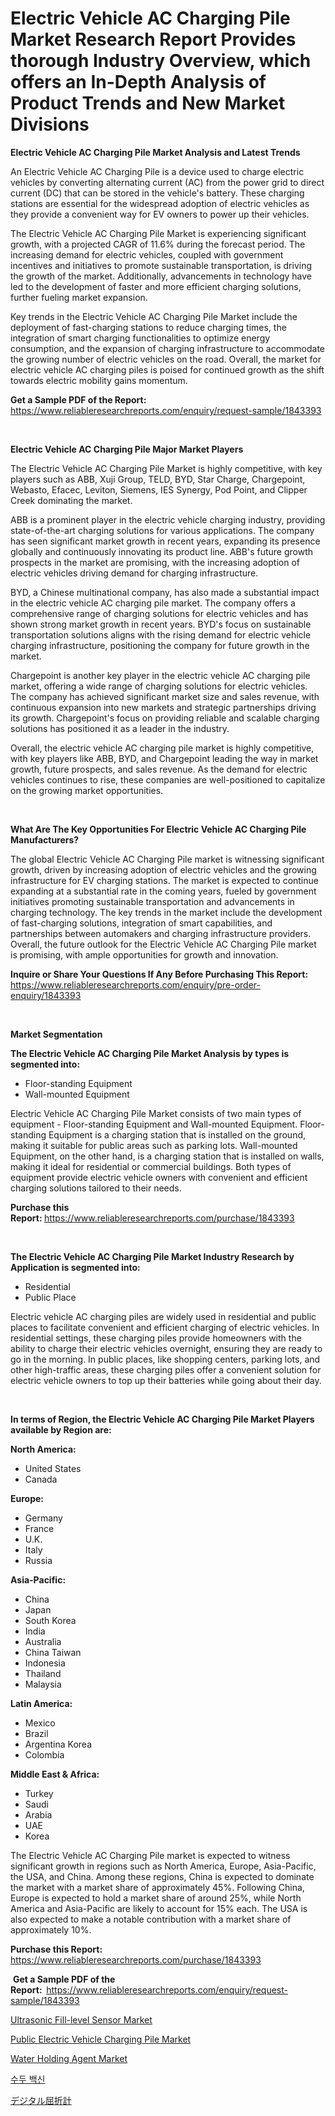 <p><h1>Electric Vehicle AC Charging Pile Market Research Report Provides thorough Industry Overview, which offers an In-Depth Analysis of Product Trends and New Market Divisions</h1></p><p><strong>Electric Vehicle AC Charging Pile Market Analysis and Latest Trends</strong></p>
<p><p>An Electric Vehicle AC Charging Pile is a device used to charge electric vehicles by converting alternating current (AC) from the power grid to direct current (DC) that can be stored in the vehicle's battery. These charging stations are essential for the widespread adoption of electric vehicles as they provide a convenient way for EV owners to power up their vehicles.</p><p>The Electric Vehicle AC Charging Pile Market is experiencing significant growth, with a projected CAGR of 11.6% during the forecast period. The increasing demand for electric vehicles, coupled with government incentives and initiatives to promote sustainable transportation, is driving the growth of the market. Additionally, advancements in technology have led to the development of faster and more efficient charging solutions, further fueling market expansion.</p><p>Key trends in the Electric Vehicle AC Charging Pile Market include the deployment of fast-charging stations to reduce charging times, the integration of smart charging functionalities to optimize energy consumption, and the expansion of charging infrastructure to accommodate the growing number of electric vehicles on the road. Overall, the market for electric vehicle AC charging piles is poised for continued growth as the shift towards electric mobility gains momentum.</p></p>
<p><strong>Get a Sample PDF of the Report:&nbsp;</strong> <a href="https://www.reliableresearchreports.com/enquiry/request-sample/1843393">https://www.reliableresearchreports.com/enquiry/request-sample/1843393</a></p>
<p>&nbsp;</p>
<p><strong>Electric Vehicle AC Charging Pile Major Market Players</strong></p>
<p><p>The Electric Vehicle AC Charging Pile Market is highly competitive, with key players such as ABB, Xuji Group, TELD, BYD, Star Charge, Chargepoint, Webasto, Efacec, Leviton, Siemens, IES Synergy, Pod Point, and Clipper Creek dominating the market. </p><p>ABB is a prominent player in the electric vehicle charging industry, providing state-of-the-art charging solutions for various applications. The company has seen significant market growth in recent years, expanding its presence globally and continuously innovating its product line. ABB's future growth prospects in the market are promising, with the increasing adoption of electric vehicles driving demand for charging infrastructure.</p><p>BYD, a Chinese multinational company, has also made a substantial impact in the electric vehicle AC charging pile market. The company offers a comprehensive range of charging solutions for electric vehicles and has shown strong market growth in recent years. BYD's focus on sustainable transportation solutions aligns with the rising demand for electric vehicle charging infrastructure, positioning the company for future growth in the market.</p><p>Chargepoint is another key player in the electric vehicle AC charging pile market, offering a wide range of charging solutions for electric vehicles. The company has achieved significant market size and sales revenue, with continuous expansion into new markets and strategic partnerships driving its growth. Chargepoint's focus on providing reliable and scalable charging solutions has positioned it as a leader in the industry.</p><p>Overall, the electric vehicle AC charging pile market is highly competitive, with key players like ABB, BYD, and Chargepoint leading the way in market growth, future prospects, and sales revenue. As the demand for electric vehicles continues to rise, these companies are well-positioned to capitalize on the growing market opportunities.</p></p>
<p>&nbsp;</p>
<p><strong>What Are The Key Opportunities For Electric Vehicle AC Charging Pile Manufacturers?</strong></p>
<p><p>The global Electric Vehicle AC Charging Pile market is witnessing significant growth, driven by increasing adoption of electric vehicles and the growing infrastructure for EV charging stations. The market is expected to continue expanding at a substantial rate in the coming years, fueled by government initiatives promoting sustainable transportation and advancements in charging technology. The key trends in the market include the development of fast-charging solutions, integration of smart capabilities, and partnerships between automakers and charging infrastructure providers. Overall, the future outlook for the Electric Vehicle AC Charging Pile market is promising, with ample opportunities for growth and innovation.</p></p>
<p><strong>Inquire or Share Your Questions If Any Before Purchasing This Report:</strong> <a href="https://www.reliableresearchreports.com/enquiry/pre-order-enquiry/1843393">https://www.reliableresearchreports.com/enquiry/pre-order-enquiry/1843393</a></p>
<p>&nbsp;</p>
<p><strong>Market Segmentation</strong></p>
<p><strong>The Electric Vehicle AC Charging Pile Market Analysis by types is segmented into:</strong></p>
<p><ul><li>Floor-standing Equipment</li><li>Wall-mounted Equipment</li></ul></p>
<p><p>Electric Vehicle AC Charging Pile Market consists of two main types of equipment - Floor-standing Equipment and Wall-mounted Equipment. Floor-standing Equipment is a charging station that is installed on the ground, making it suitable for public areas such as parking lots. Wall-mounted Equipment, on the other hand, is a charging station that is installed on walls, making it ideal for residential or commercial buildings. Both types of equipment provide electric vehicle owners with convenient and efficient charging solutions tailored to their needs.</p></p>
<p><strong>Purchase this Report:&nbsp;</strong><a href="https://www.reliableresearchreports.com/purchase/1843393">https://www.reliableresearchreports.com/purchase/1843393</a></p>
<p>&nbsp;</p>
<p><strong>The Electric Vehicle AC Charging Pile Market Industry Research by Application is segmented into:</strong></p>
<p><ul><li>Residential</li><li>Public Place</li></ul></p>
<p><p>Electric vehicle AC charging piles are widely used in residential and public places to facilitate convenient and efficient charging of electric vehicles. In residential settings, these charging piles provide homeowners with the ability to charge their electric vehicles overnight, ensuring they are ready to go in the morning. In public places, like shopping centers, parking lots, and other high-traffic areas, these charging piles offer a convenient solution for electric vehicle owners to top up their batteries while going about their day.</p></p>
<p>&nbsp;</p>
<p><strong>In terms of Region, the Electric Vehicle AC Charging Pile Market Players available by Region are:</strong></p>
<p>
    <p> <strong> North America: </strong>
        <ul>
            <li>United States</li>
            <li>Canada</li>
        </ul>
        </p> 
    <p> <strong> Europe: </strong>
        <ul>
            <li>Germany</li>
            <li>France</li>
            <li>U.K.</li>
            <li>Italy</li>
            <li>Russia</li>
        </ul>
        </p> 
    <p> <strong> Asia-Pacific: </strong>
        <ul>
            <li>China</li>
            <li>Japan</li>
            <li>South Korea</li>
            <li>India</li>
            <li>Australia</li>
            <li>China Taiwan</li>
            <li>Indonesia</li>
            <li>Thailand</li>
            <li>Malaysia</li>
        </ul>
        </p> 
    <p> <strong> Latin America: </strong>
        <ul>
            <li>Mexico</li>
            <li>Brazil</li>
            <li>Argentina Korea</li>
            <li>Colombia</li>
        </ul>
        </p> 
    <p> <strong> Middle East & Africa: </strong>
        <ul>
            <li>Turkey</li>
            <li>Saudi</li>
            <li>Arabia</li>
            <li>UAE</li>
            <li>Korea</li>
        </ul>
    </p>
    </p>
<p><p>The Electric Vehicle AC Charging Pile market is expected to witness significant growth in regions such as North America, Europe, Asia-Pacific, the USA, and China. Among these regions, China is expected to dominate the market with a market share of approximately 45%. Following China, Europe is expected to hold a market share of around 25%, while North America and Asia-Pacific are likely to account for 15% each. The USA is also expected to make a notable contribution with a market share of approximately 10%.</p></p>
<p><strong>Purchase this Report: </strong><a href="https://www.reliableresearchreports.com/purchase/1843393">https://www.reliableresearchreports.com/purchase/1843393</a></p>
<p>&nbsp;<strong>Get a Sample PDF of the Report:&nbsp;&nbsp;</strong><a href="https://www.reliableresearchreports.com/enquiry/request-sample/1843393">https://www.reliableresearchreports.com/enquiry/request-sample/1843393</a></p>
<p><strong></strong></p>
<p><p><a href="https://view.publitas.com/reportprime-1/insights-into-ultrasonic-fill-level-sensor-market-size-analysing-market-share-trends-and-growth-from-2023-to-2030/">Ultrasonic Fill-level Sensor Market</a></p><p><a href="https://github.com/Whitneyboyettebo9kiw7yr13/Market-Research-Report-List-1/blob/main/public-electric-vehicle-charging-pile-market.md">Public Electric Vehicle Charging Pile Market</a></p><p><a href="https://issuu.com/reportprime-2/docs/water-holding-agent-market-size-2030.pptx">Water Holding Agent Market</a></p><p><a href="https://github.com/trmesnao7959541/Market-Research-Report-List-1/blob/main/2824619188848.md">수두 백신</a></p><p><a href="https://github.com/adcxff01450218/Market-Research-Report-List-1/blob/main/2259719188944.md">デジタル屈折計</a></p></p>